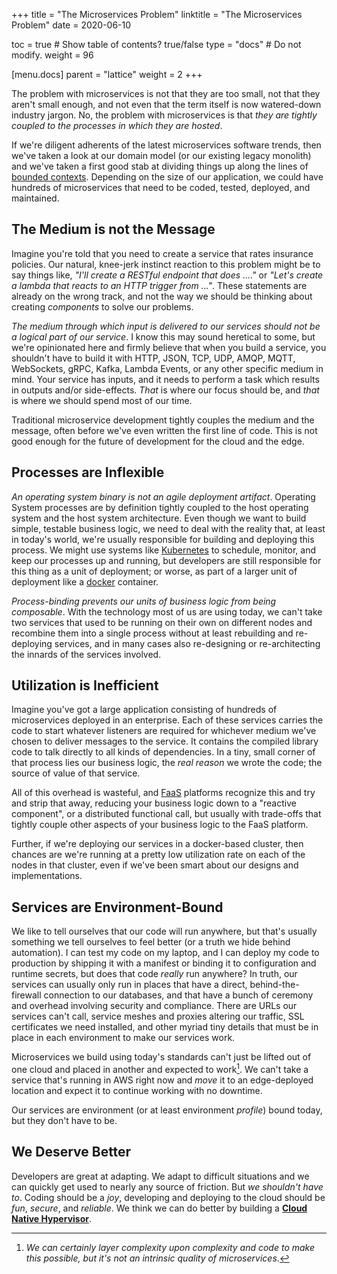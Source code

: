 +++
title = "The Microservices Problem"
linktitle = "The Microservices Problem"
date = 2020-06-10

toc = true  # Show table of contents? true/false
type = "docs"  # Do not modify.
weight = 96

[menu.docs]
  parent = "lattice"
  weight = 2
+++

The problem with microservices is not that they are too small, not that they aren't small enough, and not even that the term itself is now watered-down industry jargon. No, the problem with microservices is that _they are tightly coupled to the processes in which they are hosted_.

If we're diligent adherents of the latest microservices software trends, then we've taken a look at our domain model (or our existing legacy monolith) and we've taken a first good stab at dividing things up along the lines of [bounded contexts](https://martinfowler.com/bliki/BoundedContext.html). Depending on the size of our application, we could have hundreds of microservices that need to be coded, tested, deployed, and maintained.

## The Medium is not the Message

Imagine you're told that you need to create a service that rates insurance policies. Our natural, knee-jerk instinct reaction to this problem might be to say things like, _"I'll create a RESTful endpoint that does ...."_ or _"Let's create a lambda that reacts to an HTTP trigger from ..."_. These statements are already on the wrong track, and not the way we should be thinking about creating _components_ to solve our problems.

_The medium through which input is delivered to our services should not be a logical part of our service_. I know this may sound heretical to some, but we're opinionated here and firmly believe that when you build a service, you shouldn't have to build it with HTTP, JSON, TCP, UDP, AMQP, MQTT, WebSockets, gRPC, Kafka, Lambda Events, or any other specific medium in mind. Your service has inputs, and it needs to perform a task which results in outputs and/or side-effects. _That_ is where our focus should be, and _that_ is where we should spend most of our time.

Traditional microservice development tightly couples the medium and the message, often before we've even written the first line of code. This is not good enough for the future of development for the cloud and the edge.

## Processes are Inflexible

_An operating system binary is not an agile deployment artifact_. Operating System processes are by definition tightly coupled to the host operating system and the host system architecture. Even though we want to build simple, testable business logic, we need to deal with the reality that, at least in today's world, we're usually responsible for building and deploying this process. We might use systems like [Kubernetes](https://kubernetes.io/) to schedule, monitor, and keep our processes up and running, but developers are still responsible for this thing as a unit of deployment; or worse, as part of a larger unit of deployment like a [docker](https://www.docker.com/) container.

_Process-binding prevents our units of business logic from being composable_. With the technology most of us are using today, we can't take two services that used to be running on their own on different nodes and recombine them into a single process without at least rebuilding and re-deploying services, and in many cases also re-designing or re-architecting the innards of the services involved.

## Utilization is Inefficient

Imagine you've got a large application consisting of hundreds of microservices deployed in an enterprise. Each of these services carries the code to start whatever listeners are required for whichever medium we've chosen to deliver messages to the service. It contains the compiled library code to talk directly to all kinds of dependencies. In a tiny, small corner of that process lies our business logic, the _real reason_ we wrote the code; the source of value of that service.

All of this overhead is wasteful, and [FaaS](https://en.wikipedia.org/wiki/Function_as_a_service) platforms recognize this and try and strip that away, reducing your business logic down to a "reactive component", or a distributed functional call, but usually with trade-offs that tightly couple other aspects of your business logic to the FaaS platform.

Further, if we're deploying our services in a docker-based cluster, then chances are we're running at a pretty low utilization rate on each of the nodes in that cluster, even if we've been smart about our designs and implementations.

## Services are Environment-Bound

We like to tell ourselves that our code will run anywhere, but that's usually something we tell ourselves to feel better (or a truth we hide behind automation). I can test my code on my laptop, and I can deploy my code to production by shipping it with a manifest or binding it to configuration and runtime secrets, but does that code _really_ run anywhere? In truth, our services can usually only run in places that have a direct, behind-the-firewall connection to our databases, and that have a bunch of ceremony and overhead involving security and compliance. There are URLs our services can't call, service meshes and proxies altering our traffic, SSL certificates we need installed, and other myriad tiny details that must be in place in each environment to make our services work.

Microservices we build using today's standards can't just be lifted out of one cloud and placed in another and expected to work[^1]. We can't take a service that's running in AWS right now and _move_ it to an edge-deployed location and expect it to continue working with no downtime.

Our services are environment (or at least environment _profile_) bound today, but they don't have to be.

[^1]: _We can certainly layer complexity upon complexity and code to make this possible, but it's not an intrinsic quality of microservices_.

## We Deserve Better

Developers are great at adapting. We adapt to difficult situations and we can quickly get used to nearly any source of friction. But _we shouldn't have to_. Coding should be a _joy_, developing and deploying to the cloud should be _fun_, _secure_, and _reliable_. We think we can do better by building a **[Cloud Native Hypervisor](../hypervisor)**.
